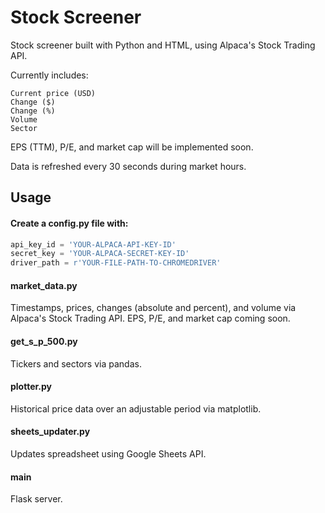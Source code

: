 # Stock Screener
	
Stock screener built with Python and HTML, using Alpaca's Stock Trading API.

Currently includes:

	Current price (USD)
	Change ($)
	Change (%)
	Volume
	Sector

EPS (TTM), P/E, and market cap will be implemented soon.
  
Data is refreshed every 30 seconds during market hours.

## Usage

#### Create a config.py file with:

```python
api_key_id = 'YOUR-ALPACA-API-KEY-ID'
secret_key = 'YOUR-ALPACA-SECRET-KEY-ID'
driver_path = r'YOUR-FILE-PATH-TO-CHROMEDRIVER'
```
#### market_data.py

Timestamps, prices, changes (absolute and percent), and volume via Alpaca's Stock Trading API. EPS, P/E, and market cap coming soon.

#### get_s_p_500.py

Tickers and sectors via pandas.

#### plotter.py

Historical price data over an adjustable period via matplotlib.

#### sheets_updater.py

Updates spreadsheet using Google Sheets API.

#### main

Flask server.
